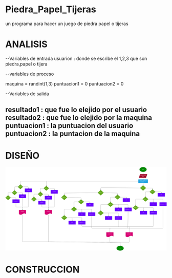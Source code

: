# Piedra_Papel_Tijeras
un programa para hacer un juego de piedra papel o tijeras

# ANALISIS

--Variables de entrada 
usuarion : donde se escribe el 1,2,3 que son piedra,papel o tijera

--variables de proceso

maquina = randint(1,3)
puntuacion1 = 0
puntuacion2 = 0

--Variables de salida

resultado1 : que fue lo elejido por el usuario
resultado2 : que fue lo elejido por la maquina
puntuacion1 : la puntuacion del usuario
puntuacion2 : la puntacion de la maquina
--
# DISEÑO

![Diagrama de flujo](diagrama.png "diagrama de flujo")

# CONSTRUCCION